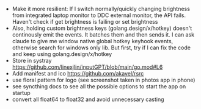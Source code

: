 - Make it more resilient: If I switch normally/quickly changing brightness from integrated laptop monitor to DDC external monitor, the API fails. Haven't check if get brightness is failing or set brightness
- Also, holding custom brightness keys (golang.design/x/hotkey) doesn't continously emit the events. It batches them and then sends it. I can ask claude to give me window native global hotkey keyhook events, otherwise search for windows only lib. But first, try if I can fix the code and keep using golang.design/x/hotkey 
- Store in systray https://github.com/linexjlin/inputGPT/blob/main/go.mod#L6
- Add manifest and ico https://github.com/akavel/rsrc
- use floral pattern for logo (see screenshot taken in photos app in phone)
- see syncthing docs to see all the possible options to start the app on startup
- convert all float64 to float32 and avoid unnecessary casting